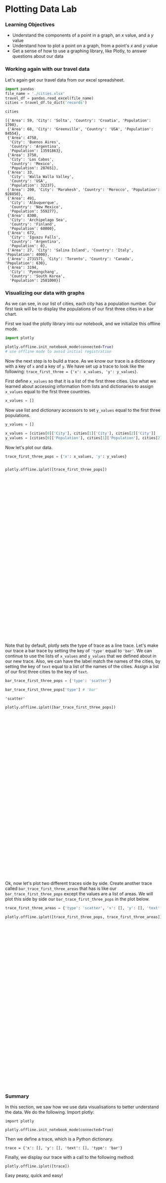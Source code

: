 
# Plotting Data Lab

### Learning Objectives

* Understand the components of a point in a graph, an $x$ value, and a $y$ value 
* Understand how to plot a point on a graph, from a point's $x$ and $y$ value
* Get a sense of how to use a graphing library, like Plotly, to answer questions about our data

### Working again with our travel data

Let's again get our travel data from our excel spreadsheet.


```python
import pandas
file_name = './cities.xlsx'
travel_df = pandas.read_excel(file_name)
cities = travel_df.to_dict('records')
```


```python
cities
```




    [{'Area': 59, 'City': 'Solta', 'Country': 'Croatia', 'Population': 1700},
     {'Area': 68, 'City': 'Greenville', 'Country': 'USA', 'Population': 84554},
     {'Area': 4758,
      'City': 'Buenos Aires',
      'Country': 'Argentina',
      'Population': 13591863},
     {'Area': 3750,
      'City': 'Los Cabos',
      'Country': 'Mexico',
      'Population': 287651},
     {'Area': 33,
      'City': 'Walla Walla Valley',
      'Country': 'USA',
      'Population': 32237},
     {'Area': 200, 'City': 'Marakesh', 'Country': 'Morocco', 'Population': 928850},
     {'Area': 491,
      'City': 'Albuquerque',
      'Country': 'New Mexico',
      'Population': 559277},
     {'Area': 8300,
      'City': 'Archipelago Sea',
      'Country': 'Finland',
      'Population': 60000},
     {'Area': 672,
      'City': 'Iguazu Falls',
      'Country': 'Argentina',
      'Population': 0},
     {'Area': 27, 'City': 'Salina Island', 'Country': 'Italy', 'Population': 4000},
     {'Area': 2731571, 'City': 'Toronto', 'Country': 'Canada', 'Population': 630},
     {'Area': 3194,
      'City': 'Pyeongchang',
      'Country': 'South Korea',
      'Population': 2581000}]



### Visualizing our data with graphs

As we can see, in our list of cities, each city has a population number.  Our first task will be to display the populations of our first three cities in a bar chart.

First we load the plotly library into our notebook, and we initialize this offline mode.


```python
import plotly

plotly.offline.init_notebook_mode(connected=True)
# use offline mode to avoid initial registration
```


<script>requirejs.config({paths: { 'plotly': ['https://cdn.plot.ly/plotly-latest.min']},});if(!window.Plotly) {{require(['plotly'],function(plotly) {window.Plotly=plotly;});}}</script>


Now the next step is to build a trace.  As we know our trace is a dictionary with a key of `x` and a key of `y`.  We have set up a trace to look like the following: `trace_first_three = {'x': x_values, 'y': y_values}`.  

First define `x_values` so that it is a list of the first three cities.  Use what we learned about accessing information from lists and dictionaries to assign `x_values` equal to the first three countries.


```python
x_values = []
```

Now use list and dictionary accessors to set `y_values` equal to the first three populations.


```python
y_values = []
```


```python
x_values = [cities[0]['City'], cities[1]['City'], cities[2]['City']]
y_values = [cities[0]['Population'], cities[1]['Population'], cities[2]['Population']]
```

Now let's plot our data.


```python
trace_first_three_pops = {'x': x_values, 'y': y_values}


plotly.offline.iplot([trace_first_three_pops])
```


<div id="eb38eb80-5d36-476a-88b5-7a5bd42c8d1c" style="height: 525px; width: 100%;" class="plotly-graph-div"></div><script type="text/javascript">require(["plotly"], function(Plotly) { window.PLOTLYENV=window.PLOTLYENV || {};window.PLOTLYENV.BASE_URL="https://plot.ly";Plotly.newPlot("eb38eb80-5d36-476a-88b5-7a5bd42c8d1c", [{"x": ["Solta", "Greenville", "Buenos Aires"], "y": [1700, 84554, 13591863]}], {}, {"showLink": true, "linkText": "Export to plot.ly"})});</script>


Note that by default, plotly sets the type of trace as a line trace.  Let's make our trace a bar trace by setting the key of `'type'` equal to `'bar'`.  We can continue to use the lists of `x_values` and `y_values` that we defined about in our new trace.  Also, we can have the label match the names of the cities, by setting the key of `text` equal to a list of the names of the cities.  Assign a list of our first three cities to the key of `text`.


```python
bar_trace_first_three_pops = {'type': 'scatter'}
```


```python
bar_trace_first_three_pops['type'] # 'bar'
```




    'scatter'




```python
plotly.offline.iplot([bar_trace_first_three_pops])
```


<div id="6787cb3b-4b86-4781-80e7-fe692ab06582" style="height: 525px; width: 100%;" class="plotly-graph-div"></div><script type="text/javascript">require(["plotly"], function(Plotly) { window.PLOTLYENV=window.PLOTLYENV || {};window.PLOTLYENV.BASE_URL="https://plot.ly";Plotly.newPlot("6787cb3b-4b86-4781-80e7-fe692ab06582", [{"type": "scatter"}], {}, {"showLink": true, "linkText": "Export to plot.ly"})});</script>


Ok, now let's plot two different traces side by side.  Create another trace called `bar_trace_first_three_areas` that has is like our `bar_trace_first_three_pops` except the values are a list of areas.  We will plot this side by side our `bar_trace_first_three_pops` in the plot below.


```python
trace_first_three_areas = {'type': 'scatter', 'x': [], 'y': [], 'text': []}
```


```python
plotly.offline.iplot([trace_first_three_pops, trace_first_three_areas])
```


<div id="dabc60c3-9383-4118-bd70-b1ee36b5e9f0" style="height: 525px; width: 100%;" class="plotly-graph-div"></div><script type="text/javascript">require(["plotly"], function(Plotly) { window.PLOTLYENV=window.PLOTLYENV || {};window.PLOTLYENV.BASE_URL="https://plot.ly";Plotly.newPlot("dabc60c3-9383-4118-bd70-b1ee36b5e9f0", [{"x": ["Solta", "Greenville", "Buenos Aires"], "y": [1700, 84554, 13591863]}, {"type": "scatter", "x": [], "y": [], "text": []}], {}, {"showLink": true, "linkText": "Export to plot.ly"})});</script>


### Summary

In this section, we saw how we use data visualisations to better understand the data.  We do the following.  Import plotly:


    import plotly

    plotly.offline.init_notebook_mode(connected=True)

Then we define a trace, which is a Python dictionary.

    trace = {'x': [], 'y': [], 'text': [], 'type': 'bar'}
    
Finally, we display our trace with a call to the following method:

    plotly.offline.iplot([trace])
    
Easy peasy, quick and easy!
